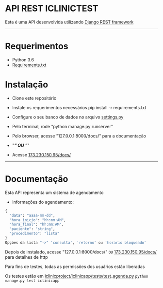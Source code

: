 # API REST ICLINICTEST

Esta é uma API desenvolvida utilizando [Django REST framework][djangorest]

----

# Requerimentos

* Python 3.6
* [Requirements.txt][requirements]

# Instalação

* Clone este repositório
* Instale os requerimentos necessários
pip install -r requirements.txt
* Configure o seu banco de dados no arquivo [settings.py][set]
* Pelo terminal, rode "python manage.py runserver"
* Pelo browser, acesse "127.0.0.1:8000/docs/" para a documentação

* "***********" OU "***********"

* Acesse [173.230.150.95/docs/][docs]

----

# Documentação

Esta API representa um sistema de agendamento

* Informações do agendamento:

```python
{
  "data": "aaaa-mm-dd",
  "hora_inicio": "hh:mm:AM",
  "hora_final": "hh:mm:AM",
  "paciente": "string",
  "procedimento": "lista"
}
Opções da lista "->" 'consulta', 'retorno' ou 'horario bloqueado'
```


Depois de instalado, acesse "127.0.0.1:8000/docs/" `OU` [173.230.150.95/docs/][docs] para detalhes de http

Para fins de testes, todas as permissões dos usuários estão liberadas

Os testes estão em [iclinicproject/iclinicapp/tests/test_agenda.py][test]
`python manage.py test iclinicapp`


[requirements]:https://github.com/bussola/iclinic_teste/blob/master/requirements.txt
[djangorest]:https://github.com/encode/django-rest-framework
[docs]:http://173.230.150.95/docs/
[set]:https://github.com/bussola/iclinic_teste/blob/master/iclinicproject/iclinicproject/settings.py#L80
[test]:https://github.com/bussola/iclinic_teste/blob/master/iclinicproject/iclinicapp/tests/test_agenda.py